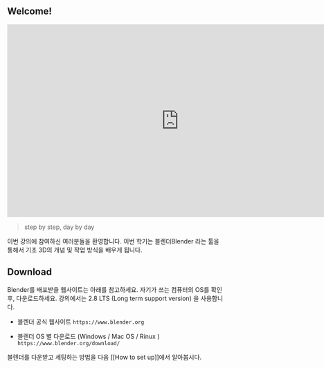 ## Welcome! 

<iframe width="792" height="446" src="https://www.youtube.com/embed/QRqY_20ti9A" title="YouTube video player" frameborder="0" allow="accelerometer; autoplay; clipboard-write; encrypted-media; gyroscope; picture-in-picture" allowfullscreen></iframe>

> step by step, day by day 

이번 강의에 참여하신 여러분들을 환영합니다. 
이번 학기는 블렌더Blender 라는 툴을 통해서 기초 3D의 개념 및 작업 방식을 배우게 됩니다. 

## Download
Blender를 배포받을 웹사이트는 아래를 참고하세요. 자기가 쓰는 컴퓨터의 OS를 확인 후, 다운로드하세요.  강의에서는 2.8 LTS (Long term support version) 을 사용합니다. 

- 블렌더 공식 웹사이트 
`https://www.blender.org`

- 블렌더 OS 별 다운로드 (Windows / Mac OS  / Rinux  )
 `https://www.blender.org/download/`

블렌더를 다운받고 세팅하는 방법을 다음 [[How to set up]]에서 알아봅시다. 


